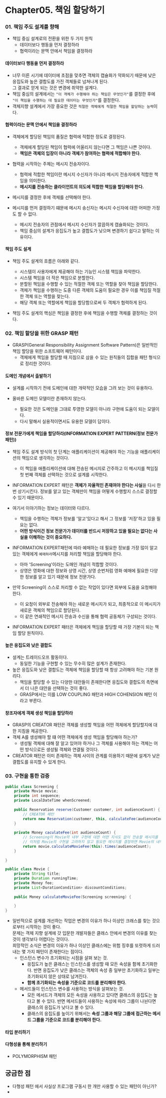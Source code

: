 # Chapter05. 책임 할당하기

### 01. 책임 주도 설계를 향해

* 책임 중심 설계로의 전환을 위한 두 가지 원칙
  * 데이터보다 행동을 먼저 결정하라
  * 협력이라는 문맥 안에서 책임을 결정하라

#### 데이터보다 행동을 먼저 결정하라

* 너무 이른 시기에 데이터에 초점을 맞추면 객체의 캡슐화가 약화되기 때문에 낮은 응집도와 높은 결합도를 가진 객체들로 넘쳐나게 된다.  
그 결과로 얻게 되는 것은 변경에 취약한 설계다.
* 책임 중심의 설계에서는 `"이 객체가 수행해야 하는 책임은 무엇인가"`를 결정한 후에 `"이 책임을 수행하는 데 필요한 데이터는 무엇인가"`를 결정한다.
* 객체지향 설계에서 가장 중요한 것은 `적절한 객체에게 적절한 책임을 할당하는 능력`이다.


#### 협력이라는 문맥 안에서 책임을 결정하라
* 객체에게 할당된 책임의 품질은 협력에 적합한 정도로 결정된다.
  * 객체에게 할당된 책임이 협력에 어울리지 않는다면 그 책임은 나쁜 것이다.
  * **책임은 객체의 입장이 아니라 객체가 참여하는 협력에 적합해야 한다.**

* 협력을 시작하는 주체는 메시지 전송자이다.
  * 협력에 적합한 책임이란 메시지 수신자가 아니라 메시지 전송자에게 적합한 책임을 의미한다.
  * **메시지를 전송하는 클라이언트의 의도에 적합한 책임을 할당해야 한다.**

* 메시지를 결정한 후에 객체를 선택해야 한다.
* 메시지를 먼저 결정하기 떄문에 메시지 송신자는 메시지 수신자에 대한 어떠한 가정도 할 수 없다.
  * 메시지 전송자의 관점에서 메시지 수신자가 깔끔하게 캡슐화되는 것이다.
  * 책임 중심의 설계가 응집도가 높고 결합도가 낮으며 변경하기 쉽다고 말하는 이유이다.

#### 책임 주도 설계

* 책임 주도 설계의 흐름은 아래와 같다.
  * 시스템이 사용자에게 제공해야 하는 기능인 시스템 책임을 파악한다.
  * 시스템 책임을 더 작은 책임으로 분할한다.
  * 분할된 책임을 수행할 수 있는 적절한 객체 또는 역할을 찾아 책임을 할당한다.
  * 객체가 책임을 수행하는 도중 다른 객체의 도움이 필요한 경우 이를 책임질 적절한 객체 또는 역할을 찾는다.
  * 해당 객체 또는 역할에게 책임을 할당함으로써 두 객체가 협력하게 된다.

* 책임 주도 설계의 핵심은 책임을 결정한 후에 책임을 수행할 객체를 결정하는 것이다.

### 02. 책임 할당을 위한 GRASP 패턴

* GRASP(General Responsibility Assignment Software Pattern)은 일반적인 책임 할당을 위한 소프트웨어 패턴이다.
  * 객체에게 책임을 할당할 때 지침으로 삼을 수 있는 원칙들의 집합을 패턴 형식으로 정리한 것이다.

#### 도메인 개념에서 출발하기
* 설계를 시작하기 전에 도메인에 대한 개략적인 모습을 그려 보는 것이 유용하다.

* 올바른 도메인 모델이란 존재하지 않는다.
  * 필요한 것은 도메인을 그대로 투영한 모델이 아니라 구현에 도움이 되는 모델이다. 
  * 다시 말해서 실용적이면서도 유용한 모델이 답이다.

#### 정보 전문가에게 책임을 할당하라(INFORMATION EXPERT PATTERN(정보 전문가 패턴))
* 책임 주도 설계 방식의 첫 단계는 애플리케이션이 제공해야 하는 기능을 애플리케이션의 책임으로 생각하는 것이다. 
  * 이 책임을 애플리케이션에 대해 전송된 메시지로 간주하고 이 메시지를 책임질 첫 번째 객체를 선택하는 것으로 설계를 시작한다.

* INFORMATION EXPERT 패턴은 **객체가 자율적인 존재여야 한다는 사실**을 다시 한번 상기시킨다. 정보를 알고 있는 객체만이 책임을 어떻게 수행할지 스스로 결정할 수 있기 때문이다.
* 여기서 이야기하는 정보는 데이터와 다르다.
  * 책임을 수행하는 객체가 정보를 '알고'있다고 해서 그 정보를 '저장'하고 있을 필요는 없다.
  * **어떤 방식이건 정보 전문가가 데이터를 반드시 저장하고 있을 필요는 없다는 사실을 이해하는 것이 중요하다.**

* INFORMATION EXPERT패턴에 따라 예매하는 데 필요한 정보를 가장 많이 알고 있는 객체에게 `예매하라`메시지를 처리할 책임을 할당해야 한다.
  * 아마 'Screening'이라는 도매인 개념이 적합할 것이다.
  * 상영은 영화에 대한 정보와 상영 시간, 상영 순번처럼 영화 예매에 필요한 다양한 정보를 알고 있기 때문에 정보 전문가다.
* 만약 Screening이 스스로 처리할 수 없는 작업이 있다면 외부에 도움을 요청해야 한다.
  * 이 요청이 외부로 전송해야 하는 새로운 메시지가 되고, 최종적으로 이 메시지가 새로운 객체의 책임으로 할당된다.
  * 이 같은 연쇄적인 메시지 전송과 수신을 통해 협력 공동체가 구성되는 것이다.

* INFORMATION EXPERT 패터은 객체에게 책임을 할당할 때 가장 기본이 되는 책임 할당 원칙이다.


#### 높은 응집도와 낮은 결합도
* 설계는 트레이드오프 활동이다. 
  * 동일한 기능을 구현할 수 있는 무수히 많은 설계가 존재한다.
* 높은 응집도와 낮은 결합도는 객체에 책임을 할당할 때 항상 고려해야 하는 기본 원리다.
  * 책임을 할당할 수 있는 다양한 대안들이 존재한다면 응집도와 결합도의 측면에서 더 나은 대안을 선택하는 것이 좋다.
  * GRASP에서는 이를 LOW COUPLING 패턴과 HIGH COHENSION 패턴 이라고 부른다.


#### 창조자에게 객체 생성 책임을 할당하라

* GRASP의 CREATOR 패턴은 객체를 생성할 책임을 어떤 객체에게 할당할지에 대한 지침을 제공한다.
* 객체 A를 생성해야 할 떄 어떤 객체에게 생성 책임을 할당해야 하는가? 
  * 생성될 객체에 대해 잘 알고 있어야 하거나 그 객체를 사용해야 하는 객체는 어떤 방식으로든 생성될 객체와 연결될 것이다.
* CREATOR 패턴은 이미 존재하는 객체 사이의 관계를 이용하기 때문에 설계가 낮은 결합도를 유지할 수 있게 한다.

### 03. 구현을 통한 검증

```java
public class Screening {
	private Movie movie;
	private int sequence;
	private LocalDateTime whenScreened;
	
	public Reservation reserve(Customer customer, int audienceCount) {
		// CREATOR 패턴
		return new Reservation(customer, this, calculateFee(audienceCount), audienceCount);
    }
	
	private Money caculateFee(int audienceCount) {
		// Screening이 Movie의 내부 구현에 대한 어떤 지식도 없이 전송할 메시지를 결정했다.
        // 이처럼 Movie의 구현을 고려하지 않고 필요한 메시지를 결정하면 Movie의 내부 구현을 깔끔하게 캡슐화 할 수 있다.    
		return movie.calculateMovieFee(this).times(audienceCount);
    }
	
}
```

```java
public class Movie {
	private String title;
	private Duration runningTime;
	private Money fee;
	private List<DurationCondition> discountConditions;
	
	public Money calculateMovieFee(Screening screening) {
		
    }
}
```

* 일반적으로 설계를 개선하는 작업은 변경의 이유가 하나 이상인 크래스를 찾는 것으로부터 시작하는 것이 좋다.  
  문제는 객체 지향 설계에 갓 입문한 개발자들은 클래스 안에서 변경의 이유를 찾는 것이 생각보다 어렵다는 것이다.  
  희망적인 소식은 변경의 이유가 하나 이상인 클래스에는 위험 징후를 또렷하게 드러내는 몇 가지 패턴이 존재한다는 점이다.
  * 인스턴스 변수가 초기화되는 시점을 살펴 보는 것.
    * 응집도가 높은 클래스는 인스턴스를 생성할 때 모든 속성을 함께 초기화한다. 반면 응집도가 낮은 클래스는 객체의 속성 중 일부만 초기화하고 일부는 초기화되지 않은 상태로 남겨진다.
    * **함께 초기화되는 속성을 기준으로 코드를 분리해야 한다.**
  * 메서드들이 인스턴스 변수를 사용하는 방식을 살펴보는 것.
    * 모든 메서드가 객체의 모든 속성을 사용하고 있다면 클래스의 응집도는 높다고 볼 수 있다. 반면 메서드들이 사용하는 속성에 따라 그룹이 나뉜다면 클래스의 응집도가 낮다고 볼 수 있다.
    * 클래스의 응집도를 높이기 위해서는 **속성 그룹과 해당 그룹에 접근하는 메서드 그룹을 기준으로 코드를 분리해야 한다.**

#### 타입 분리하기
#### 다형성을 통해 분리하기
* POLYMORPHISM 패턴

## 궁금한 점
* 다형성 패턴 에서 사실상 프로그램 구동시 한 개만 사용할 수 있는 패턴이 아닌가?
* 
